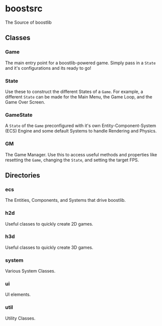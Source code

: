 # boostsrc

The Source of boostlib

## Classes

### Game
The main entry point for a boostlib-powered game. Simply pass in a `State` and it's configurations and its ready to go!

### State
Use these to construct the different States of a `Game`. 
For example, a different `State` can be made for the Main Menu, the Game Loop, and the Game Over Screen.

### GameState
A `State` of the `Game` preconfigured with it's own Entity-Component-System (ECS) Engine and some default Systems to handle Rendering and Physics.

### GM
The Game Manager. Use this to access useful methods and properties like resetting the `Game`, changing the `State`, and setting the target FPS.

## Directories

### ecs
The Entities, Components, and Systems that drive boostlib.

### h2d
Useful classes to quickly create 2D games.

### h3d
Useful classes to quickly create 3D games.

### system
Various System Classes.

### ui
UI elements.

### util
Utility Classes.
